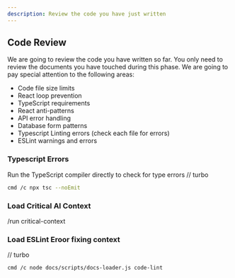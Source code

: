 ```yaml
---
description: Review the code you have just written
---
```


## Code Review

We are going to review the code you have written so far. You only need to review the documents you have touched during this phase. We are going to pay special attention to the following areas:

- Code file size limits
- React loop prevention
- TypeScript requirements
- React anti-patterns
- API error handling
- Database form patterns
- Typescript Linting errors (check each file for errors)
- ESLint warnings and errors

### Typescript Errors
Run the TypeScript compiler directly to check for type errors
// turbo

```bash
cmd /c npx tsc --noEmit
```

### Load Critical AI Context

/run critical-context

### Load ESLint Eroor fixing context
// turbo

```bash
cmd /c node docs/scripts/docs-loader.js code-lint
```